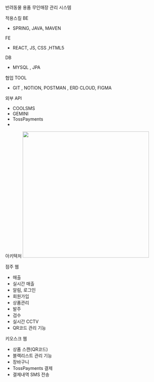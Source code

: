 반려동물 용품 무인매장 관리 시스템 

적용스킬 
BE 
- SPRING, JAVA, MAVEN 

FE
- REACT, JS, CSS ,HTML5

DB 
- MYSQL , JPA

협업 TOOL
- GIT , NOTION, POSTMAN , ERD CLOUD, FIGMA

외부 API 
- COOLSMS
- GEMINI
- TossPayments
- 

아키텍처
<image src="https://github.com/user-attachments/assets/40224973-7375-452d-92ae-29df05afe29d" with="200" height="400"/>

점주 웹 
- 매출
- 실시간 매출
- 알림, 로그인
- 회원가입
- 상품관리
- 발주
- 검수
- 실시간 CCTV
- QR코드 관리 기능


 키오스크 웹 
 - 상품 스캔(QR코드)
 - 블랙리스트 관리 기능
 - 장바구니
 - TossPayments 결제
 - 결제내역 SMS 전송 
